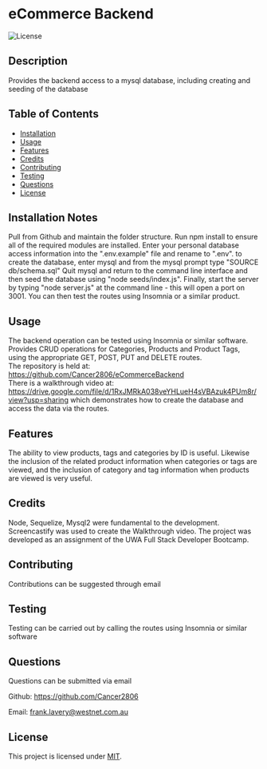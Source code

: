 # eCommerce Backend  

![License](https://img.shields.io/badge/License-MIT-yellow.svg)
  

## Description

Provides the backend access to a mysql database, including creating and seeding of the database

  
## Table of Contents

- [Installation](#installation-notes)
- [Usage](#usage)
- [Features](#features)
- [Credits](#credits)
- [Contributing](#contributing)
- [Testing](#testing)
- [Questions](#questions)
- [License](#license)



## Installation Notes  

  Pull from Github and maintain the folder structure.  Run npm install to ensure all of the required modules are installed.  Enter your personal database access information into the ".env.example" file and rename to ".env".  to create the database, enter mysql and from the mysql prompt type "SOURCE db/schema.sql"  Quit mysql and return to the command line interface and then seed the database using "node seeds/index.js".  Finally, start the server by typing "node server.js" at the command line - this will open a port on 3001.  You can then test the routes using Insomnia or a similar product.   


## Usage 

  The backend operation can be tested using Insomnia or similar software.  Provides CRUD operations for Categories, Products and Product Tags, using the appropriate GET, POST, PUT and DELETE routes.   
  The repository is held at:  https://github.com/Cancer2806/eCommerceBackend   
  There is a walkthrough video at:  https://drive.google.com/file/d/1RxJMRkA038veYHLueH4sVBAzuk4PUm8r/view?usp=sharing which demonstrates how to create the database and access the data via the routes.


## Features  

  The ability to view products, tags and categories by ID is useful.  Likewise the inclusion of the related product information when categories or tags are viewed, and the inclusion of category and tag information when products are viewed is very useful.   


## Credits  

  Node, Sequelize, Mysql2 were fundamental to the development.  Screencastify was used to create the Walkthrough video.  The project was developed as an assignment of the UWA Full Stack Developer Bootcamp.   


## Contributing  

  Contributions can be suggested through email   


## Testing  

  Testing can be carried out by calling the routes using Insomnia or similar software   



## Questions
Questions can be submitted via email

Github:  https://github.com/Cancer2806

Email:  frank.lavery@westnet.com.au


## License
This project is licensed under [MIT](https://opensource.org/licenses/MIT).

